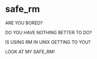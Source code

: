 safe_rm
=======
ARE YOU BORED?

DO YOU HAVE NOTHING BETTER TO DO?

IS USING RM IN UNIX GETTING TO YOU?

LOOK AT MY SAFE_RM!
